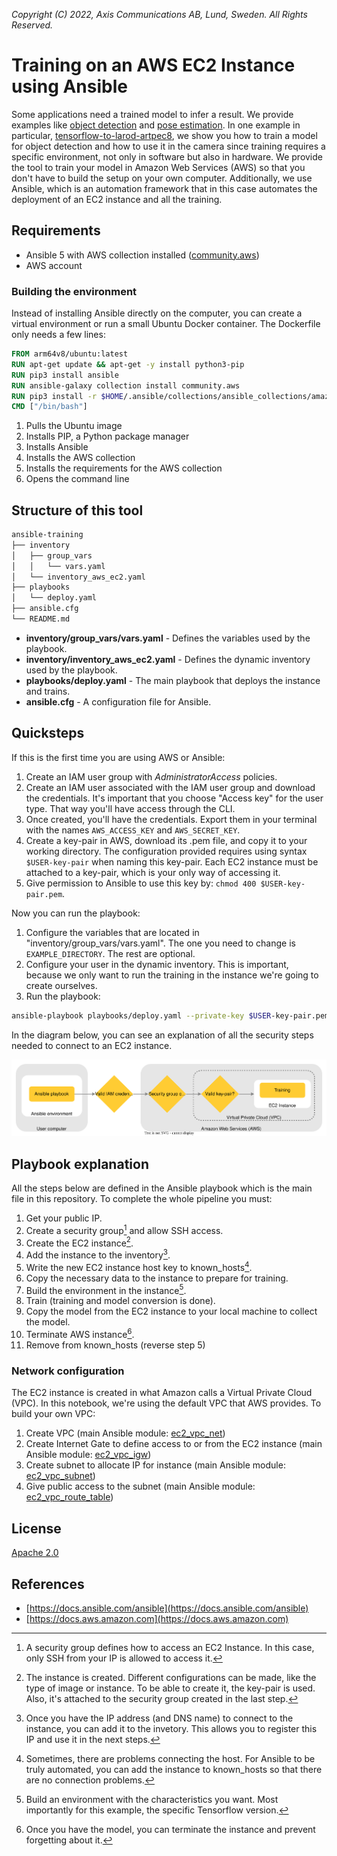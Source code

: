*Copyright (C) 2022, Axis Communications AB, Lund, Sweden. All Rights Reserved.*

# Training on an AWS EC2 Instance using Ansible

Some applications need a trained model to infer a result. We provide examples like [object detection](https://github.com/AxisCommunications/acap-native-sdk-examples/tree/master/object-detection) and [pose estimation](https://github.com/AxisCommunications/acap-computer-vision-sdk-examples/tree/master/pose-estimator-with-flask). In one example in particular, [tensorflow-to-larod-artpec8](https://github.com/AxisCommunications/acap-native-sdk-examples/tree/master/tensorflow-to-larod-artpec8), we show you how to train a model for object detection and how to use it in the camera since training requires a specific environment, not only in software but also in hardware. We provide the tool to train your model in Amazon Web Services (AWS) so that you don't have to build the setup on your own computer. Additionally, we use Ansible, which is an automation framework that in this case automates the deployment of an EC2 instance and all the training.

## Requirements

- Ansible 5 with AWS collection installed ([community.aws](https://docs.ansible.com/ansible/latest/collections/community/aws/index.html))
- AWS account

### Building the environment

Instead of installing Ansible directly on the computer, you can create a virtual environment or run a small Ubuntu Docker container. The Dockerfile only needs a few lines:

```dockerfile
FROM arm64v8/ubuntu:latest
RUN apt-get update && apt-get -y install python3-pip
RUN pip3 install ansible
RUN ansible-galaxy collection install community.aws
RUN pip3 install -r $HOME/.ansible/collections/ansible_collections/amazon/aws/requirements.txt
CMD ["/bin/bash"]
```

1. Pulls the Ubuntu image
2. Installs PIP, a Python package manager
3. Installs Ansible
4. Installs the AWS collection
5. Installs the requirements for the AWS collection
6. Opens the command line

## Structure of this tool

```sh
ansible-training
├── inventory
│   ├── group_vars
│   │   └── vars.yaml
│   └── inventory_aws_ec2.yaml
├── playbooks
│   └── deploy.yaml
├── ansible.cfg
└── README.md
```

- **inventory/group_vars/vars.yaml** - Defines the variables used by the playbook.
- **inventory/inventory_aws_ec2.yaml** - Defines the dynamic inventory used by the playbook.
- **playbooks/deploy.yaml** - The main playbook that deploys the instance and trains.
- **ansible.cfg** - A configuration file for Ansible.

## Quicksteps

If this is the first time you are using AWS or Ansible:

1. Create an IAM user group with *AdministratorAccess* policies.
2. Create an IAM user associated with the IAM user group and download the credentials. It's important that you choose "Access key" for the user type. That way you'll have access through the CLI.
3. Once created, you'll have the credentials. Export them in your terminal with the names `AWS_ACCESS_KEY` and `AWS_SECRET_KEY`.
4. Create a key-pair in AWS, download its .pem file, and copy it to your working directory. The configuration provided requires using syntax `$USER-key-pair` when naming this key-pair. Each EC2 instance must be attached to a key-pair, which is your only way of accessing it.
5. Give permission to Ansible to use this key by: `chmod 400 $USER-key-pair.pem`.

Now you can run the playbook:

1. Configure the variables that are located in "inventory/group_vars/vars.yaml". The one you need to change is `EXAMPLE_DIRECTORY`. The rest are optional.
2. Configure your user in the dynamic inventory. This is important, because we only want to run the training in the instance we're going to create ourselves.
3. Run the playbook:

```sh
ansible-playbook playbooks/deploy.yaml --private-key $USER-key-pair.pem
```

In the diagram below, you can see an explanation of all the security steps needed to connect to an EC2 instance.

![Security diagram](data/security_diagram.svg)

## Playbook explanation

All the steps below are defined in the Ansible playbook which is the main file in this repository. To complete the whole pipeline you must:

1. Get your public IP.
2. Create a security group[^1] and allow SSH access.
3. Create the EC2 instance[^2].
4. Add the instance to the inventory[^3].
5. Write the new EC2 instance host key to known_hosts[^4].
6. Copy the necessary data to the instance to prepare for training.
7. Build the environment in the instance[^5].
8. Train (training and model conversion is done).
9. Copy the model from the EC2 instance to your local machine to collect the model.
10. Terminate AWS instance[^6].
11. Remove from known_hosts (reverse step 5)
[^1]: A security group defines how to access an EC2 Instance. In this case, only SSH from your IP is allowed to access it.
[^2]: The instance is created. Different configurations can be made, like the type of image or instance. To be able to create it, the key-pair is used. Also, it's attached to the security group created in the last step.
[^3]: Once you have the IP address (and DNS name) to connect to the instance, you can add it to the invetory. This allows you to register this IP and use it in the next steps.
[^4]: Sometimes, there are problems connecting the host. For Ansible to be truly automated, you can add the instance to known_hosts so that there are no connection problems.
[^5]: Build an environment with the characteristics you want. Most importantly for this example, the specific Tensorflow version.
[^6]: Once you have the model, you can terminate the instance and prevent forgetting about it.

### Network configuration

The EC2 instance is created in what Amazon calls a Virtual Private Cloud (VPC). In this notebook, we're using the default VPC that AWS provides. To build your own VPC:

1. Create VPC (main Ansible module: [ec2_vpc_net](https://docs.ansible.com/ansible/latest/collections/amazon/aws/ec2_vpc_net_module.html))
2. Create Internet Gate to define access to or from the EC2 instance (main Ansible module: [ec2_vpc_igw](https://docs.ansible.com/ansible/latest/collections/community/aws/ec2_vpc_igw_module.html))
3. Create subnet to allocate IP for instance (main Ansible module: [ec2_vpc_subnet](https://docs.ansible.com/ansible/latest/collections/amazon/aws/ec2_vpc_subnet_module.html))
4. Give public access to the subnet (main Ansible module: [ec2_vpc_route_table](https://docs.ansible.com/ansible/latest/collections/amazon/aws/ec2_vpc_route_table_module.html))

## License

[Apache 2.0](../LICENSE)

## References

- [https://docs.ansible.com/ansible](https://docs.ansible.com/ansible)
- [https://docs.aws.amazon.com](https://docs.aws.amazon.com)

